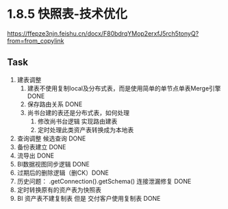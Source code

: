 

# 1.8.5 快照表-技术优化

https://ffepze3njn.feishu.cn/docx/F80bdrqYMop2erxfJ5rch5tonyQ?from=from_copylink

## Task

1. 建表调整
    1. 建表不使用复制local及分布式表，而是使用简单的单节点单表Merge引擎 DONE
    1. 保存路由关系 DONE
    1. 尚书台建的表还是分布式表，如何处理
       1. 修改尚书台逻辑 实现路由建表
       1. 定时处理此类资产表转换成为本地表
1. 查询调整 候选查询 DONE
1. 备份表建立 DONE
2. 流导出 DONE
2. BI数据视图同步逻辑 DONE
1. 过期后的删除逻辑（删CK）DONE
1. 历史问题： .getConnection().getSchema() 连接泄漏修复 DONE
2. 定时转换原有的资产表为快照表
3. BI 资产表不建复制表 但是 交付客户使用复制表 DONE

